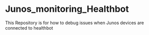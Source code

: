 # Junos_monitoring_Healthbot
This Repository is for how to debug issues when Junos devices are connected to healthbot
